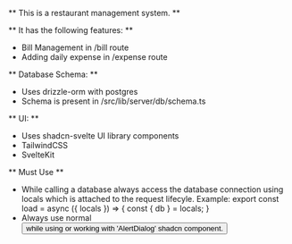 
** This is a restaurant management system. **

** It has the following features: **


- Bill Management in /bill route
- Adding daily expense in /expense route

** Database Schema: **
- Uses drizzle-orm with postgres
- Schema is present in /src/lib/server/db/schema.ts

** UI: **
- Uses shadcn-svelte UI library components
- TailwindCSS
- SvelteKit

** Must Use **
- While calling a database always access the database connection using locals which is attached to the request lifecyle.
  Example:
     export const load = async ({ locals }) => {
  	 const { db } = locals;
         }
- Always use normal <button> while using or working with 'AlertDialog' shadcn component.